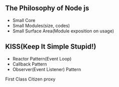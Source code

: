 ## The Philosophy of Node js

- Small Core
- Small Modules(size, codes)
- Small Surface Area(Module exposition on usage)

## KISS(Keep It Simple Stupid!)

- Reactor Pattern(Event Loop)
- Callback Pattern
- Observer(Event Listener) Pattern

First Class Citizen
proxy